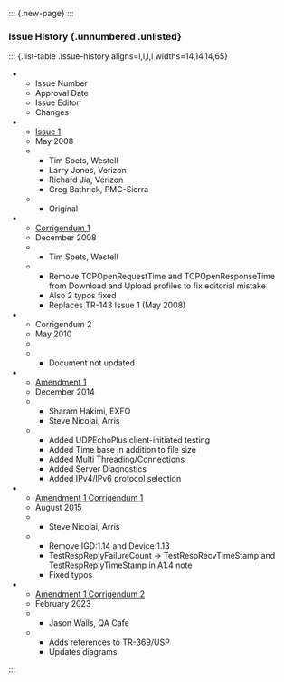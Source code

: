 <!-- do not edit! this file was created from PROJECT.yaml by project-parser.py -->

::: {.new-page}
:::

### Issue History {.unnumbered .unlisted}

::: {.list-table .issue-history aligns=l,l,l,l widths=14,14,14,65}

* - Issue Number
  - Approval Date
  - Issue Editor
  - Changes

* - [Issue 1][TR-143 Issue 1]
  - May 2008
  - * Tim Spets, Westell
    * Larry Jones, Verizon
    * Richard Jia, Verizon
    * Greg Bathrick, PMC-Sierra
  - * Original

* - [Corrigendum 1][TR-143 Corrigendum 1]
  - December 2008
  - * Tim Spets, Westell
  - * Remove TCPOpenRequestTime and TCPOpenResponseTime from Download
      and Upload profiles to fix editorial mistake
    * Also 2 typos fixed
    * Replaces TR-143 Issue 1 (May 2008)

* - Corrigendum 2
  - May 2010
  -
  - * Document not updated

* - [Amendment 1][TR-143 Amendment 1]
  - December 2014
  - * Sharam Hakimi, EXFO
    * Steve Nicolai, Arris
  - * Added UDPEchoPlus client-initiated testing
    * Added Time base in addition to file size
    * Added Multi Threading/Connections
    * Added Server Diagnostics
    * Added IPv4/IPv6 protocol selection

* - [Amendment 1 Corrigendum 1][TR-143 Amendment 1 Corrigendum 1]
  - August 2015
  - * Steve Nicolai, Arris
  - * Remove IGD:1.14 and Device:1.13
    * TestRespReplyFailureCount -> TestRespRecvTimeStamp and
      TestRespReplyTimeStamp in A1.4 note
    * Fixed typos

* - [Amendment 1 Corrigendum 2][TR-143 Amendment 1 Corrigendum 2]
  - February 2023
  - * Jason Walls, QA Cafe
  - * Adds references to TR-369/USP
    * Updates diagrams

:::

[TR-143 Amendment 1]: https://www.broadband-forum.org/download/TR-143_Amendment-1.pdf
[TR-143 Amendment 1 Corrigendum 1]: https://www.broadband-forum.org/download/TR-143_Amendment-1_Corrigendum-1.pdf
[TR-143 Amendment 1 Corrigendum 2]: https://www.broadband-forum.org/download/TR-143_Amendment-1_Corrigendum-2.pdf
[TR-143 Corrigendum 1]: https://www.broadband-forum.org/download/TR-143_Corrigendum-1.pdf
[TR-143 Issue 1]: https://www.broadband-forum.org/download/TR-143_Issue-1.pdf
